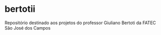 # bertotii
Repositório destinado aos projetos do professor Giuliano Bertoti da FATEC São José dos Campos
